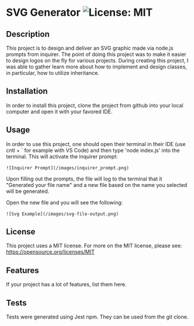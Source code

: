 # SVG Generator        ![License: MIT](https://img.shields.io/badge/License-MIT-yellow.svg)

## Description

This project is to design and deliver an SVG graphic made via node.js prompts from inquirer. The point of doing this project was to make it easier to design logos on the fly for various projects. During creating this project, I was able to gather learn more about how to implement and design classes, in particular, how to utilize inheritance.

## Installation

In order to install this project, clone the project from github into your local computer and open it with your favored IDE.

## Usage

In order to use this project, one should open their terminal in their IDE (use cntl + ` for example with VS Code) and then type 'node index.js' into the terminal. This will activate the inquirer prompt:


    ![Inquirer Prompt](/images/inquirer_prompt.png)

Upon filling out the prompts, the file will log to the terminal that it "Generated your file name" and a new file based on the name you selected will be generated.

Open the new file and you will see the following: 

    ![Svg Example](/images/svg-file-output.png)

## License

This project uses a MIT license. For more on the MIT license, please see: https://opensource.org/licenses/MIT

## Features

If your project has a lot of features, list them here.

## Tests

Tests were generated using Jest npm. They can be used from the git clone.

